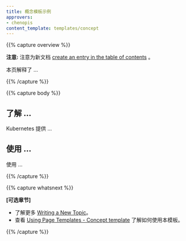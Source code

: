 ```yaml
---
title: 概念模板示例
approvers:
- chenopis
content_template: templates/concept
---
```


{{% capture overview %}}

**注意:** 注意为新文档 [create an entry in the table of contents](/docs/home/contribute/write-new-topic/#creating-an-entry-in-the-table-of-contents) 。

本页解释了 ...

{{% /capture %}}

{{% capture body %}}

## 了解 ...

Kubernetes 提供 ...

## 使用 ...

使用 ...

{{% /capture %}}

{{% capture whatsnext %}}

**[可选章节]**

* 了解更多 [Writing a New Topic](/docs/home/contribute/write-new-topic/)。
* 查看 [Using Page Templates - Concept template](/docs/home/contribute/page-templates/#concept_template) 了解如何使用本模板。

{{% /capture %}}